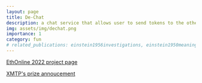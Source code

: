 ```yaml
---
layout: page
title: De-Chat
description: a chat service that allows user to send tokens to the other party
img: assets/img/dechat.png
importance: 1
category: fun
# related_publications: einstein1956investigations, einstein1950meaning
---
```


[EthOnline 2022 project page](https://ethglobal.com/showcase/de-chat-rr8zk)

[XMTP's prize annoucement](https://xmtp.org/blog/ethonline-2022-wrap-up)